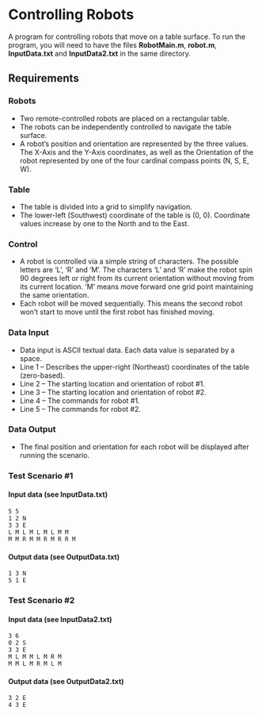 # Controlling Robots

A program for controlling robots that move on a table surface. To run the program, you will need to have the files **RobotMain.m**, **robot.m**, **InputData.txt** and **InputData2.txt** in the same directory.

## Requirements

### Robots

* Two remote-controlled robots are placed on a rectangular table.
* The robots can be independently controlled to navigate the table surface.
* A robot’s position and orientation are represented by the three values. The X-Axis and the Y-Axis coordinates, as well as the Orientation of the robot represented by one of the four cardinal compass points (N, S, E, W).

### Table

* The table is divided into a grid to simplify navigation.
* The lower-left (Southwest) coordinate of the table is (0, 0). Coordinate values increase by one to the North and to the East.

### Control

* A robot is controlled via a simple string of characters. The possible letters are ‘L’, ‘R’ and ‘M’. The characters ‘L’ and ‘R’ make the robot spin 90 degrees left or right from its current orientation without moving from its current location. ‘M’ means move forward one grid point maintaining the same orientation.
* Each robot will be moved sequentially. This means the second robot won’t start to move until the first robot has finished moving.

### Data Input

* Data input is ASCII textual data. Each data value is separated by a space.
* Line 1 – Describes the upper-right (Northeast) coordinates of the table (zero-based).
* Line 2 – The starting location and orientation of robot #1.
* Line 3 – The starting location and orientation of robot #2.
* Line 4 – The commands for robot #1.
* Line 5 – The commands for robot #2.

### Data Output

* The final position and orientation for each robot will be displayed after running the scenario.

### Test Scenario #1

#### Input data (see InputData.txt)

```python3
5 5
1 2 N
3 3 E
L M L M L M L M M
M M R M M R M R R M
```

#### Output data (see OutputData.txt)

```python3
1 3 N
5 1 E
```

### Test Scenario #2

#### Input data (see InputData2.txt)

```python3
3 6
0 2 S
3 3 E
M L M M L M R M
M M L M R M L M
```

#### Output data (see OutputData2.txt)

```python3
3 2 E
4 3 E
```
